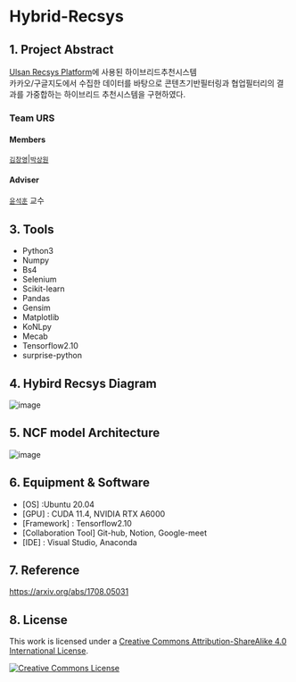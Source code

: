 # Hybrid-Recsys

## 1. Project Abstract

[Ulsan Recsys Platform](https://github.com/TEAM-URS/Ulsan-Recsys-Web)에 사용된 하이브리드추천시스템<br>
카카오/구글지도에서 수집한 데이터를 바탕으로 콘텐츠기반필터링과 협업필터리의 결과를 가중합하는 하이브리드 추천시스템을 구현하였다.

### Team URS

#### Members  
[`김창영`](https://github.com/ChangZero)|[`박상원`](https://github.com/pass0210)

#### Adviser
[`윤석훈`](https://sites.google.com/view/amnl-uou/home) 교수

## 3. Tools
- Python3
- Numpy
- Bs4
- Selenium
- Scikit-learn
- Pandas
- Gensim
- Matplotlib
- KoNLpy
- Mecab
- Tensorflow2.10
- surprise-python

## 4. Hybird Recsys Diagram
![image](https://github.com/TEAM-URS/Hybrid-Recsys/assets/97018869/300504b8-6a1a-4cf7-aa09-459b485786e8)

## 5. NCF model Architecture
![image](https://github.com/TEAM-URS/Hybrid-Recsys/assets/97018869/f871beaf-930d-48e7-949b-ff6badcc1203)

## 6. Equipment & Software
- [OS] :Ubuntu 20.04
- [GPU] : CUDA 11.4, NVIDIA RTX A6000
- [Framework] : Tensorflow2.10
- [Collaboration Tool] Git-hub, Notion, Google-meet
- [IDE] : Visual Studio, Anaconda

## 7. Reference
https://arxiv.org/abs/1708.05031

## 8. License

This work is licensed under a <a rel="license" href="http://creativecommons.org/licenses/by-sa/4.0/">Creative Commons Attribution-ShareAlike 4.0 International License</a>.

<a rel="license" href="http://creativecommons.org/licenses/by-sa/4.0/"><img alt="Creative Commons License" style="border-width:0" src="https://i.creativecommons.org/l/by-sa/4.0/88x31.png" /></a><br />
